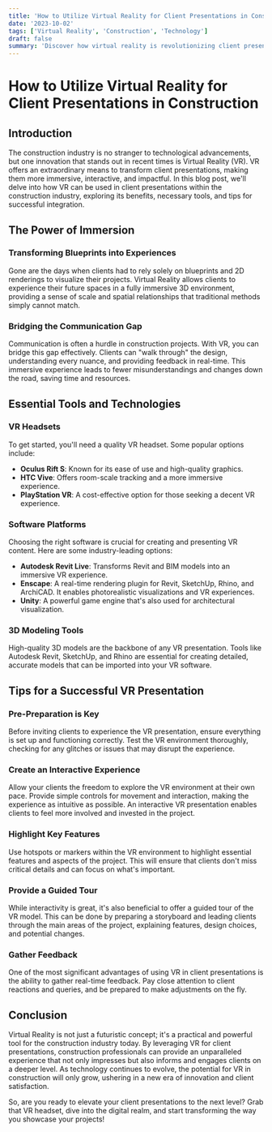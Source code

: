 ```yaml
---
title: 'How to Utilize Virtual Reality for Client Presentations in Construction'
date: '2023-10-02'
tags: ['Virtual Reality', 'Construction', 'Technology']
draft: false
summary: 'Discover how virtual reality is revolutionizing client presentations in the construction industry, providing immersive experiences and fostering better communication and understanding.'
---
```


# How to Utilize Virtual Reality for Client Presentations in Construction

## Introduction

The construction industry is no stranger to technological advancements, but one innovation that stands out in recent times is Virtual Reality (VR). VR offers an extraordinary means to transform client presentations, making them more immersive, interactive, and impactful. In this blog post, we'll delve into how VR can be used in client presentations within the construction industry, exploring its benefits, necessary tools, and tips for successful integration.

## The Power of Immersion

### Transforming Blueprints into Experiences

Gone are the days when clients had to rely solely on blueprints and 2D renderings to visualize their projects. Virtual Reality allows clients to experience their future spaces in a fully immersive 3D environment, providing a sense of scale and spatial relationships that traditional methods simply cannot match.

### Bridging the Communication Gap

Communication is often a hurdle in construction projects. With VR, you can bridge this gap effectively. Clients can "walk through" the design, understanding every nuance, and providing feedback in real-time. This immersive experience leads to fewer misunderstandings and changes down the road, saving time and resources.

## Essential Tools and Technologies

### VR Headsets

To get started, you'll need a quality VR headset. Some popular options include:

- **Oculus Rift S**: Known for its ease of use and high-quality graphics.
- **HTC Vive**: Offers room-scale tracking and a more immersive experience.
- **PlayStation VR**: A cost-effective option for those seeking a decent VR experience.

### Software Platforms

Choosing the right software is crucial for creating and presenting VR content. Here are some industry-leading options:

- **Autodesk Revit Live**: Transforms Revit and BIM models into an immersive VR experience.
- **Enscape**: A real-time rendering plugin for Revit, SketchUp, Rhino, and ArchiCAD. It enables photorealistic visualizations and VR experiences.
- **Unity**: A powerful game engine that's also used for architectural visualization.

### 3D Modeling Tools

High-quality 3D models are the backbone of any VR presentation. Tools like Autodesk Revit, SketchUp, and Rhino are essential for creating detailed, accurate models that can be imported into your VR software.

## Tips for a Successful VR Presentation

### Pre-Preparation is Key

Before inviting clients to experience the VR presentation, ensure everything is set up and functioning correctly. Test the VR environment thoroughly, checking for any glitches or issues that may disrupt the experience.

### Create an Interactive Experience

Allow your clients the freedom to explore the VR environment at their own pace. Provide simple controls for movement and interaction, making the experience as intuitive as possible. An interactive VR presentation enables clients to feel more involved and invested in the project.

### Highlight Key Features

Use hotspots or markers within the VR environment to highlight essential features and aspects of the project. This will ensure that clients don't miss critical details and can focus on what's important.

### Provide a Guided Tour

While interactivity is great, it's also beneficial to offer a guided tour of the VR model. This can be done by preparing a storyboard and leading clients through the main areas of the project, explaining features, design choices, and potential changes.

### Gather Feedback

One of the most significant advantages of using VR in client presentations is the ability to gather real-time feedback. Pay close attention to client reactions and queries, and be prepared to make adjustments on the fly.

## Conclusion

Virtual Reality is not just a futuristic concept; it's a practical and powerful tool for the construction industry today. By leveraging VR for client presentations, construction professionals can provide an unparalleled experience that not only impresses but also informs and engages clients on a deeper level. As technology continues to evolve, the potential for VR in construction will only grow, ushering in a new era of innovation and client satisfaction.

So, are you ready to elevate your client presentations to the next level? Grab that VR headset, dive into the digital realm, and start transforming the way you showcase your projects!